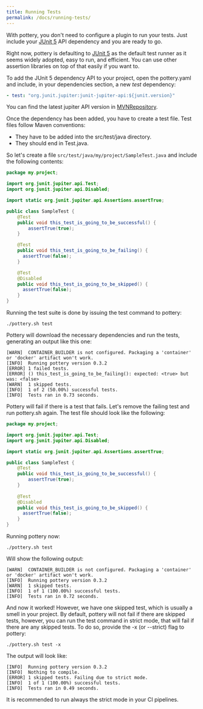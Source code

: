 ```yaml
---
title: Running Tests
permalink: /docs/running-tests/
---
```


With pottery, you don't need to configure a plugin to run your tests. Just include your
[JUnit 5](https://junit.org/junit5/) API dependency and you are ready to go.

Right now, pottery is defaulting to [JUnit 5](https://junit.org/junit5/) as the default test
runner as it seems widely adopted, easy to run, and efficient. You can use other assertion libraries
on top of that easily if you want to.

To add the JUnit 5 dependency API to your project, open the pottery.yaml and include, in your
dependencies section, a new *test* dependency:

```yaml
- test: "org.junit.jupiter:junit-jupiter-api:${junit.version}"
```

You can find the latest jupiter API version in [MVNRepository](https://mvnrepository.com/artifact/org.junit.jupiter/junit-jupiter-api).

Once the dependency has been added, you have to create a test file. Test files follow Maven
conventions:

* They have to be added into the src/test/java directory.
* They should end in Test.java.

So let's create a file `src/test/java/my/project/SampleTest.java` and include the following contents:


```java
package my.project;

import org.junit.jupiter.api.Test;
import org.junit.jupiter.api.Disabled;

import static org.junit.jupiter.api.Assertions.assertTrue;

public class SampleTest {
    @Test
    public void this_test_is_going_to_be_successful() {
        assertTrue(true);
    }

    @Test
    public void this_test_is_going_to_be_failing() {
      assertTrue(false);
    }

    @Test
    @Disabled
    public void this_test_is_going_to_be_skipped() {
      assertTrue(false);
    }
}
```

Running the test suite is done by issuing the test command to pottery:

```shell
./pottery.sh test
```

Pottery will download the necessary dependencies and run the tests, generating an
output like this one:

```shell
[WARN]  CONTAINER_BUILDER is not configured. Packaging a 'container' or 'docker' artifact won't work.
[INFO]  Running pottery version 0.3.2
[ERROR] 1 failed tests.
[ERROR] () this_test_is_going_to_be_failing(): expected: <true> but was: <false>
[WARN]  1 skipped tests.
[INFO]  1 of 2 (50.00%) successful tests.
[INFO]  Tests ran in 0.73 seconds.
```

Pottery will fail if there is a test that fails. Let's remove the failing test
and run pottery.sh again. The test file should look like the following:

```java
package my.project;

import org.junit.jupiter.api.Test;
import org.junit.jupiter.api.Disabled;

import static org.junit.jupiter.api.Assertions.assertTrue;

public class SampleTest {
    @Test
    public void this_test_is_going_to_be_successful() {
        assertTrue(true);
    }
    
    @Test
    @Disabled
    public void this_test_is_going_to_be_skipped() {
      assertTrue(false);
    }
}
```

Running pottery now:

```shell
./pottery.sh test
```

Will show the following output:

```shell
[WARN]  CONTAINER_BUILDER is not configured. Packaging a 'container' or 'docker' artifact won't work.
[INFO]  Running pottery version 0.3.2
[WARN]  1 skipped tests.
[INFO]  1 of 1 (100.00%) successful tests.
[INFO]  Tests ran in 0.72 seconds.
```

And now it worked! However, we have one skipped test, which is usually a smell in your project. By default,
pottery will not fail if there are skipped tests, however, you can run the test command in strict mode, that will
fail if there are any skipped tests. To do so, provide the -x (or --strict) flag to pottery:

```shell
./pottery.sh test -x
```

The output will look like:

```shell
[INFO]  Running pottery version 0.3.2
[INFO]  Nothing to compile.
[ERROR] 1 skipped tests. Failing due to strict mode.
[INFO]  1 of 1 (100.00%) successful tests.
[INFO]  Tests ran in 0.49 seconds.
```

It is recommended to run always the strict mode in your CI pipelines.
